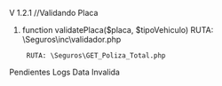 V 1.2.1 //Validando Placa

1. function validatePlaca($placa, $tipoVehiculo)
        RUTA: \Seguros\inc\validador.php

        RUTA: \Seguros\GET_Poliza_Total.php



Pendientes
Logs Data Invalida